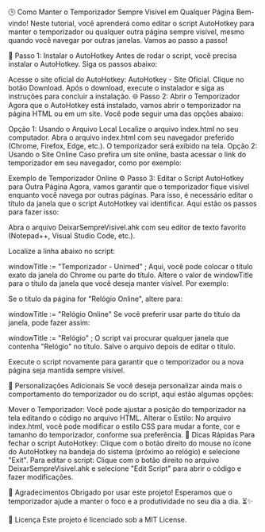 🕒 Como Manter o Temporizador Sempre Visível em Qualquer Página
Bem-vindo! Neste tutorial, você aprenderá como editar o script AutoHotkey para manter o temporizador ou qualquer outra página sempre visível, mesmo quando você navegar por outras janelas. Vamos ao passo a passo!

📜 Passo 1: Instalar o AutoHotkey
Antes de rodar o script, você precisa instalar o AutoHotkey. Siga os passos abaixo:

Acesse o site oficial do AutoHotkey: AutoHotkey - Site Oficial.
Clique no botão Download.
Após o download, execute o instalador e siga as instruções para concluir a instalação.
🌐 Passo 2: Abrir o Temporizador
Agora que o AutoHotkey está instalado, vamos abrir o temporizador na página HTML ou em um site. Você pode seguir uma das opções abaixo:

Opção 1: Usando o Arquivo Local
Localize o arquivo index.html no seu computador.
Abra o arquivo index.html com seu navegador preferido (Chrome, Firefox, Edge, etc.).
O temporizador será exibido na tela.
Opção 2: Usando o Site Online
Caso prefira um site online, basta acessar o link do temporizador em seu navegador, como por exemplo:

Exemplo de Temporizador Online
⚙️ Passo 3: Editar o Script AutoHotkey para Outra Página
Agora, vamos garantir que o temporizador fique visível enquanto você navega por outras páginas. Para isso, é necessário editar o título da janela que o script AutoHotkey vai identificar. Aqui estão os passos para fazer isso:

Abra o arquivo DeixarSempreVisivel.ahk com seu editor de texto favorito (Notepad++, Visual Studio Code, etc.).

Localize a linha abaixo no script:

windowTitle := "Temporizador - Unimed"  ; Aqui, você pode colocar o título exato da janela do Chrome ou parte do título.
Altere o valor de windowTitle para o título da janela que você deseja manter visível. Por exemplo:

Se o título da página for "Relógio Online", altere para:

windowTitle := "Relógio Online"
Se você preferir usar parte do título da janela, pode fazer assim:

windowTitle := "Relógio"  ; O script vai procurar qualquer janela que contenha "Relógio" no título.
Salve o arquivo depois de editar o título.

Execute o script novamente para garantir que o temporizador ou a nova página seja mantida sempre visível.

🎨 Personalizações Adicionais
Se você deseja personalizar ainda mais o comportamento do temporizador ou do script, aqui estão algumas opções:

Mover o Temporizador: Você pode ajustar a posição do temporizador na tela editando o código no arquivo HTML.
Alterar o Estilo: No arquivo index.html, você pode modificar o estilo CSS para mudar a fonte, cor e tamanho do temporizador, conforme sua preferência.
🚀 Dicas Rápidas
Para fechar o script AutoHotkey: Clique com o botão direito do mouse no ícone do AutoHotkey na bandeja do sistema (próximo ao relógio) e selecione "Exit".
Para editar o script: Clique com o botão direito no arquivo DeixarSempreVisivel.ahk e selecione "Edit Script" para abrir o código e fazer modificações.

🎉 Agradecimentos
Obrigado por usar este projeto! Esperamos que o temporizador ajude a manter o foco e a produtividade no seu dia a dia. ⏳✨

🔑 Licença
Este projeto é licenciado sob a MIT License.
